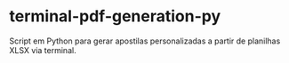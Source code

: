 # terminal-pdf-generation-py
Script em Python para gerar apostilas personalizadas a partir de planilhas XLSX via terminal.
